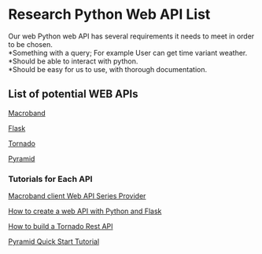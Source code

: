# Research Python Web API List
Our web Python web API has several requirements it needs to meet in order to be chosen. <br />
*Something with a query; For example User can get time variant weather. <br />
*Should be able to interact with python. <br />
*Should be easy for us to use, with thorough documentation. <br />
## List of potential WEB APIs


[Macroband](https://help.macrobond.com/technical-information/the-macrobond-api-for-python/) <br />

[Flask](https://flask.palletsprojects.com/en/1.1.x/) <br />

[Tornado](https://flask.palletsprojects.com/en/1.1.x/) <br />

[Pyramid](https://trypyramid.com/) <br />

### Tutorials for Each API

[Macroband client Web API Series Provider](https://help.macrobond.com/technical-information/web-api-series-provider/)

[How to create a web API with Python and Flask](https://programminghistorian.org/en/lessons/creating-apis-with-python-and-flask)


[How to build a Tornado Rest API](https://medium.com/octopus-labs-london/how-to-build-a-rest-api-in-python-with-tornado-fc717c33824a)

[Pyramid Quick Start Tutorial](https://trypyramid.com/)


